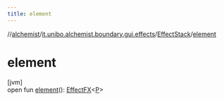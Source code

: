 ```yaml
---
title: element
---
```

//[alchemist](../../../index.html)/[it.unibo.alchemist.boundary.gui.effects](../index.html)/[EffectStack](index.html)/[element](element.html)



# element



[jvm]\
open fun [element](element.html)(): [EffectFX](../-effect-f-x/index.html)<[P](../../it.unibo.alchemist.boundary.gui.effects.json/-effect-group-adapter/index.html)>




